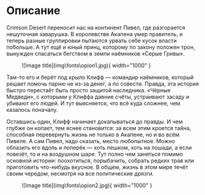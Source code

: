 # Описание

 Crimson Desert переносит нас на континент Пивел, где разгорается нешуточная заварушка. В королевстве Акапена умер правитель, и теперь разные группировки пытаются урвать себе кусок власти побольше. А тут ещё и юный принц, которому по закону положен трон, вынужден спасаться бегством в земли наёмников «Серые Гривы».

<figure markdown="span">
  ![Image title](img\fonts\opion1.jpg){ width="1000" }
</figure>


 Там-то его и берёт под крыло Клифф — командир наёмников, который решает помочь парню не из-за денег, а по совести. Правда, эта история быстро перестаёт быть просто защитой наследника. «Чёрные Медведи», с которыми у Клиффа давние счёты, устраивают засаду и убивают его людей. И тут выясняется, что всё куда сложнее, чем казалось поначалу.

 Оставшись один, Клифф начинает докапываться до правды. И чем глубже он копает, тем яснее становится: за всем этим кроется тайна, способная перевернуть жизнь не только в Акапене, но и во всём Пивеле. А сам Пивел, надо сказать, место любопытное. Можно облазить его вдоль и поперёк — хоть пешком, хоть на лошади, а если повезёт, то и на воздушном шаре. Тут полно чем заняться помимо основной истории: поохотиться, порыбачить, собрать редких трав или приготовить что-нибудь вкусное. В общем, жизнь в этом мире течёт своим чередом, несмотря на все политические дрязги.

<figure markdown="span">
  ![Image title](img\fonts\opion2.jpg){ width="1000" }
</figure>
